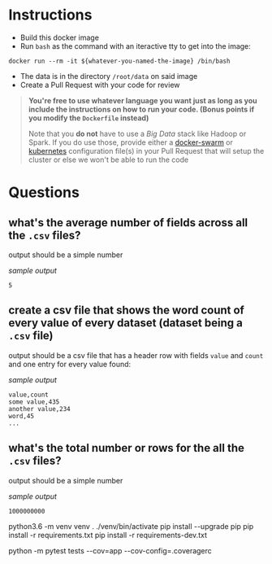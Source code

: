 # Instructions

- Build this docker image
- Run `bash` as the command with an iteractive tty to get into the image:

```
docker run --rm -it ${whatever-you-named-the-image} /bin/bash
```

- The data is in the directory `/root/data` on said image
- Create a Pull Request with your code for review

> **You're free to use whatever language you want just as long as you include the instructions on how to run your code. (Bonus points if you modify the `Dockerfile` instead)**
>
> Note that you **do not** have to use a _Big Data_ stack like Hadoop or Spark. If you do use those, provide either a [docker-swarm](https://docs.docker.com/compose/) or [kubernetes](https://kubernetes.io/) configuration file(s) in your Pull Request that will setup the cluster or else we won't be able to run the code


# Questions

## what's the average number of fields across all the `.csv` files?

output should be a simple number

_sample output_

```
5
```

## create a csv file that shows the word count of every value of every dataset (dataset being a `.csv` file)

output should be a csv file that has a header row with fields `value` and
`count` and one entry for every value found:

_sample output_

```
value,count
some value,435
another value,234
word,45
...
```

## what's the total number or rows for the all the `.csv` files?

output should be a simple number

_sample output_

```
1000000000
```

python3.6 -m venv venv
. ./venv/bin/activate
pip install --upgrade pip
pip install -r requirements.txt
pip install -r requirements-dev.txt

python -m pytest tests --cov=app --cov-config=.coveragerc

